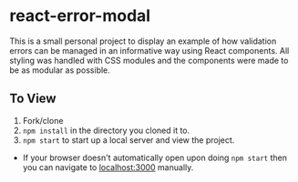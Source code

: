 # react-error-modal

This is a small personal project to display an example of how validation errors can be managed in an informative way using React components. All styling was handled with CSS modules and the components were made to be as modular as possible.

## To View

1. Fork/clone
2. `npm install` in the directory you cloned it to.
3. `npm start` to start up a local server and view the project.

- If your browser doesn't automatically open upon doing `npm start` then you can navigate to [localhost:3000](http://localhost:3000/) manually.

